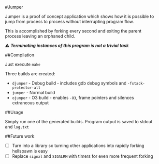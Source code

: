 #Jumper

Jumper is a proof of concept application which shows how it is possible to jump from process to process without interrupting program flow.

This is accomplished by forking every second and exiting the parent process leaving an orphaned child.

:warning:  ***Terminating instances of this program is not a trivial task***

##Compilation

Just execute `make`

Three builds are created:
 * `djumper` - Debug build - includes gdb debug symbols and `-fstack-protector-all`
 * `jumper`  - Normal build
 * `ojumper` - O3 build - enables `-O3`, frame pointers and silences extraneous output

##Usage

Simply run one of the generated builds. Program output is saved to stdout and `log.txt`

##Future work
- [ ] Turn into a library so turning other applications into rapidly forking hellspawn is easy
- [ ] Replace `signal` and `SIGALRM` with timers for even more frequent forking
